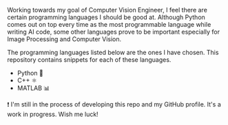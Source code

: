 Working towards my goal of Computer Vision Engineer, I feel there are certain programming languages I should be good at. Although Python comes out on top every time as the most programmable language while writing AI code, some other languages prove to be important especially for Image Processing and Computer Vision.

The programming languages listed below are the ones I have chosen. This repository contains snippets for each of these languages.

- Python 🐍
- C++ ⚛
- MATLAB 📊

❗ I'm still in the process of developing this repo and my GitHub profile. It's a work in progress. Wish me luck!
